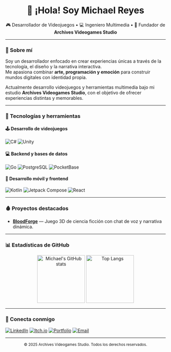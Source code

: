 <!-- Banner -->
<h1 align="center">👋 ¡Hola! Soy Michael Reyes</h1>

<p align="center">
  🎮 Desarrollador de Videojuegos • 💻 Ingeniero Multimedia • 🚀 Fundador de <strong>Archives Videogames Studio</strong>
</p>

---

### 🧩 Sobre mí

Soy un desarrollador enfocado en crear experiencias únicas a través de la tecnología, el diseño y la narrativa interactiva.  
Me apasiona combinar **arte, programación y emoción** para construir mundos digitales con identidad propia.  

Actualmente desarrollo videojuegos y herramientas multimedia bajo mi estudio **Archives Videogames Studio**, con el objetivo de ofrecer experiencias distintas y memorables.

---

### 🧠 Tecnologías y herramientas

#### 🕹️ Desarrollo de videojuegos
![C#](https://img.shields.io/badge/-C%23-239120?style=for-the-badge&logo=csharp&logoColor=white)
![Unity](https://img.shields.io/badge/-Unity-000?style=for-the-badge&logo=unity)

#### 💻 Backend y bases de datos
![Go](https://img.shields.io/badge/-Go-00ADD8?style=for-the-badge&logo=go&logoColor=white)
![PostgreSQL](https://img.shields.io/badge/-PostgreSQL-336791?style=for-the-badge&logo=postgresql&logoColor=white)
![PocketBase](https://img.shields.io/badge/-PocketBase-1C1C1C?style=for-the-badge&logo=database&logoColor=white)

#### 📱 Desarrollo móvil y frontend
![Kotlin](https://img.shields.io/badge/-Kotlin-7F52FF?style=for-the-badge&logo=kotlin&logoColor=white)
![Jetpack Compose](https://img.shields.io/badge/-Jetpack_Compose-4285F4?style=for-the-badge&logo=android&logoColor=white)
![React](https://img.shields.io/badge/-React-20232A?style=for-the-badge&logo=react&logoColor=61DAFB)

---

### 🩸 Proyectos destacados

- **[BloodForge](https://github.com/Archives-Videogames-Studio/BloodForge)** — Juego 3D de ciencia ficción con chat de voz y narrativa dinámica.  

---

### 📊 Estadísticas de GitHub

<p align="center">
  <img src="https://github-readme-stats.vercel.app/api?username=maikreyes&show_icons=true&theme=transparent&hide_border=true&title_color=58A6FF&text_color=C9D1D9&icon_color=58A6FF" alt="Michael's GitHub stats" height="150">
  <img src="https://github-readme-stats.vercel.app/api/top-langs/?username=maikreyes&layout=compact&theme=transparent&hide_border=true&title_color=58A6FF&text_color=C9D1D9" alt="Top Langs" height="150">
</p>

---

### 💬 Conecta conmigo

[![LinkedIn](https://img.shields.io/badge/-LinkedIn-0A66C2?style=for-the-badge&logo=linkedin&logoColor=white)](<!-- LinkedIn -->)
[![Itch.io](https://img.shields.io/badge/-Itch.io-FA5C5C?style=for-the-badge&logo=itchdotio&logoColor=white)](<!-- Itch.io -->)
[![Portfolio](https://img.shields.io/badge/-Portfolio-000?style=for-the-badge&logo=vercel&logoColor=white)](<!-- Portfolio -->)
[![Email](https://img.shields.io/badge/-Email-D14836?style=for-the-badge&logo=gmail&logoColor=white)](<!-- Correo -->)

---

<p align="center">
  <sub>© 2025 Archives Videogames Studio. Todos los derechos reservados.</sub>
</p>

